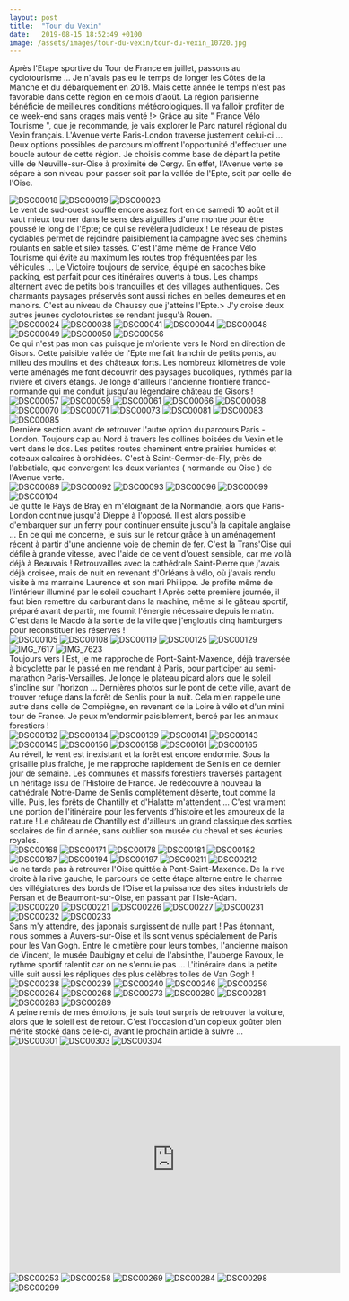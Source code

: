 ```yaml
---
layout: post
title:  "Tour du Vexin"
date:   2019-08-15 18:52:49 +0100
image: /assets/images/tour-du-vexin/tour-du-vexin_10720.jpg
---
```

Après l'Etape sportive du Tour de France en juillet, passons au cyclotourisme ...
Je n'avais pas eu le temps de longer les Côtes de la Manche et du débarquement en 2018.
Mais cette année le temps n'est pas favorable dans cette région en ce mois d'août.
La région parisienne bénéficie de meilleures conditions météorologiques.
Il va falloir profiter de ce week-end sans orages mais venté !> 
Grâce au site " France Vélo Tourisme ", que je recommande, je vais explorer le Parc naturel régional du Vexin français.
L'Avenue verte Paris-London traverse justement celui-ci ...
Deux options possibles de parcours m'offrent l'opportunité d'effectuer une boucle autour de cette région.
Je choisis comme base de départ la petite ville de Neuville-sur-Oise à proximité de Cergy.
En effet, l'Avenue verte se sépare à son niveau pour passer soit par la vallée de l'Epte, soit par celle de l'Oise.

<div class="gallery-box">
  <div class="gallery">
<img src="/assets/images/tour-du-vexin/tour-du-vexin_10712.jpg" title="Nouvelle aventure pour Victoire" alt="DSC00018" >
<img src="/assets/images/tour-du-vexin/tour-du-vexin_10713.jpg" title="Par Gisors ..." alt="DSC00019" >
<img src="/assets/images/tour-du-vexin/tour-du-vexin_10714.jpg" title="L'Oise" alt="DSC00023" >
</div>
</div>
Le vent de sud-ouest souffle encore assez fort en ce samedi 10 août et il vaut mieux tourner dans le sens des aiguilles d'une montre pour être poussé le long de l'Epte; ce qui se révèlera judicieux !
Le réseau de pistes cyclables permet de rejoindre paisiblement la campagne avec ses chemins roulants en sable et silex tassés.
C'est l'âme même de France Vélo Tourisme qui évite au maximum les routes trop fréquentées par les véhicules ...
Le Victoire toujours de service, équipé en sacoches bike packing, est parfait pour ces itinéraires ouverts à tous.
Les champs alternent avec de petits bois tranquilles et des villages authentiques.
Ces charmants paysages préservés sont aussi riches en belles demeures et en manoirs.
C'est au niveau de Chaussy que j'atteins l'Epte.> 
J'y croise deux autres jeunes cyclotouristes se rendant jusqu'à Rouen.

<div class="gallery-box">
  <div class="gallery">
<img src="/assets/images/tour-du-vexin/tour-du-vexin_10715.jpg" title="Suivez les flèches ..." alt="DSC00024" >
<img src="/assets/images/tour-du-vexin/tour-du-vexin_10716.jpg" title="" alt="DSC00038" >
<img src="/assets/images/tour-du-vexin/tour-du-vexin_10717.jpg" title="Le Vexin" alt="DSC00041" >
<img src="/assets/images/tour-du-vexin/tour-du-vexin_10718.jpg" title="" alt="DSC00044" >
<img src="/assets/images/tour-du-vexin/tour-du-vexin_10720.jpg" title="" alt="DSC00048" >
<img src="/assets/images/tour-du-vexin/tour-du-vexin_10721.jpg" title="" alt="DSC00049" >
<img src="/assets/images/tour-du-vexin/tour-du-vexin_10722.jpg" title="" alt="DSC00050" >
<img src="/assets/images/tour-du-vexin/tour-du-vexin_10723.jpg" title="Manneken Pis en action !" alt="DSC00056" >
</div>
</div>
Ce qui n'est pas mon cas puisque je m'oriente vers le Nord en direction de Gisors.
Cette paisible vallée de l'Epte me fait franchir de petits ponts, au milieu des moulins et des châteaux forts.
Les nombreux kilomètres de voie verte aménagés me font découvrir des paysages bucoliques, rythmés par la rivière et divers étangs.
Je longe d'ailleurs l'ancienne frontière franco-normande qui me conduit jusqu'au légendaire château de Gisors !

<div class="gallery-box">
  <div class="gallery">
<img src="/assets/images/tour-du-vexin/tour-du-vexin_10724.jpg" title="Vallée de l'Epte" alt="DSC00057" >
<img src="/assets/images/tour-du-vexin/tour-du-vexin_10725.jpg" title="L'Epte" alt="DSC00059" >
<img src="/assets/images/tour-du-vexin/tour-du-vexin_10726.jpg" title="" alt="DSC00061" >
<img src="/assets/images/tour-du-vexin/tour-du-vexin_10729.jpg" title="Tête de ..." alt="DSC00066" >
<img src="/assets/images/tour-du-vexin/tour-du-vexin_10730.jpg" title="Hérisson géant" alt="DSC00068" >
<img src="/assets/images/tour-du-vexin/tour-du-vexin_10731.jpg" title="Piste cyclable végétale" alt="DSC00070" >
<img src="/assets/images/tour-du-vexin/tour-du-vexin_10732.jpg" title="" alt="DSC00071" >
<img src="/assets/images/tour-du-vexin/tour-du-vexin_10733.jpg" title="Fin du vélo route" alt="DSC00073" >
<img src="/assets/images/tour-du-vexin/tour-du-vexin_10736.jpg" title="Gisors" alt="DSC00081" >
<img src="/assets/images/tour-du-vexin/tour-du-vexin_10737.jpg" title="" alt="DSC00083" >
<img src="/assets/images/tour-du-vexin/tour-du-vexin_10738.jpg" title="Château de Gisors" alt="DSC00085" >
</div>
</div>
Dernière section avant de retrouver l'autre option du parcours Paris -London.
Toujours cap au Nord à travers les collines boisées du Vexin et le vent dans le dos.
Les petites routes cheminent entre prairies humides et coteaux calcaires à orchidées.
C'est à Saint-Germer-de-Fly, près de l'abbatiale, que convergent les deux variantes ( normande ou Oise ) de l'Avenue verte.

<div class="gallery-box">
  <div class="gallery">
<img src="/assets/images/tour-du-vexin/tour-du-vexin_10739.jpg" title="" alt="DSC00089" >
<img src="/assets/images/tour-du-vexin/tour-du-vexin_10740.jpg" title="" alt="DSC00092" >
<img src="/assets/images/tour-du-vexin/tour-du-vexin_10741.jpg" title="" alt="DSC00093" >
<img src="/assets/images/tour-du-vexin/tour-du-vexin_10742.jpg" title="Abbatiale de Saint-Germer de Fly" alt="DSC00096" >
<img src="/assets/images/tour-du-vexin/tour-du-vexin_10743.jpg" title="" alt="DSC00099" >
<img src="/assets/images/tour-du-vexin/tour-du-vexin_10745.jpg" title="" alt="DSC00104" >
</div>
</div>
Je quitte le Pays de Bray en m'éloignant de la Normandie, alors que Paris-London continue jusqu'à Dieppe à l'opposé.
Il est alors possible d'embarquer sur un ferry pour continuer ensuite jusqu'à la capitale anglaise ...
En ce qui me concerne, je suis sur le retour grâce à un aménagement récent à partir d'une ancienne voie de chemin de fer.
C'est la Trans'Oise qui défile à grande vitesse, avec l'aide de ce vent d'ouest sensible, car me voilà déjà à Beauvais !
Retrouvailles avec la cathédrale Saint-Pierre que j'avais déjà croisée, mais de nuit en revenant d'Orléans à vélo, où j'avais rendu visite à ma marraine Laurence et son mari Philippe.
Je profite même de l'intérieur illuminé par le soleil couchant !
Après cette première journée, il faut bien remettre du carburant dans la machine, même si le gâteau sportif, préparé avant de partir, me fournit l'énergie nécessaire depuis le matin.
C'est dans le Macdo à la sortie de la ville que j'engloutis cinq hamburgers pour reconstituer les réserves !

<div class="gallery-box">
  <div class="gallery">
<img src="/assets/images/tour-du-vexin/tour-du-vexin_10746.jpg" title="Beauvais" alt="DSC00105" >
<img src="/assets/images/tour-du-vexin/tour-du-vexin_10747.jpg" title="" alt="DSC00108" >
<img src="/assets/images/tour-du-vexin/tour-du-vexin_10750.jpg" title="" alt="DSC00119" >
<img src="/assets/images/tour-du-vexin/tour-du-vexin_10753.jpg" title="" alt="DSC00125" >
<img src="/assets/images/tour-du-vexin/tour-du-vexin_10755.jpg" title="Horloge astronomique" alt="DSC00129" >
<img src="/assets/images/tour-du-vexin/tour-du-vexin_10864.jpg" title="Cathédrale Saint-Pierre" alt="IMG_7617" >
<img src="/assets/images/tour-du-vexin/tour-du-vexin_10865.jpg" title="Goinfre !" alt="IMG_7623" >
</div>
</div>
Toujours vers l'Est, je me rapproche de Pont-Saint-Maxence, déjà traversée à bicyclette par le passé en me rendant à Paris, pour participer au semi-marathon Paris-Versailles.
Je longe le plateau picard alors que le soleil s'incline sur l'horizon ...
Dernières photos sur le pont de cette ville, avant de trouver refuge dans la forêt de Senlis pour la nuit.
Cela m'en rappelle une autre dans celle de Compiègne, en revenant de la Loire à vélo et d'un mini tour de France.
Je peux m'endormir paisiblement, bercé par les animaux forestiers !

<div class="gallery-box">
  <div class="gallery">
<img src="/assets/images/tour-du-vexin/tour-du-vexin_10757.jpg" title="" alt="DSC00132" >
<img src="/assets/images/tour-du-vexin/tour-du-vexin_10758.jpg" title="Agnetz" alt="DSC00134" >
<img src="/assets/images/tour-du-vexin/tour-du-vexin_10761.jpg" title="Clermont" alt="DSC00139" >
<img src="/assets/images/tour-du-vexin/tour-du-vexin_10762.jpg" title="Pont-Saint-Maxence" alt="DSC00141" >
<img src="/assets/images/tour-du-vexin/tour-du-vexin_10763.jpg" title="" alt="DSC00143" >
<img src="/assets/images/tour-du-vexin/tour-du-vexin_10764.jpg" title="L'Oise" alt="DSC00145" >
<img src="/assets/images/tour-du-vexin/tour-du-vexin_10769.jpg" title="Forêt de Senlis" alt="DSC00156" >
<img src="/assets/images/tour-du-vexin/tour-du-vexin_10770.jpg" title="" alt="DSC00158" >
<img src="/assets/images/tour-du-vexin/tour-du-vexin_10772.jpg" title="" alt="DSC00161" >
<img src="/assets/images/tour-du-vexin/tour-du-vexin_10775.jpg" title="" alt="DSC00165" >
</div>
</div>
Au réveil, le vent est inexistant et la forêt est encore endormie.
Sous la grisaille plus fraîche, je me rapproche rapidement de Senlis en ce dernier jour de semaine.
Les communes et massifs forestiers traversés partagent un héritage issu de l’Histoire de France.
Je redécouvre à nouveau la cathédrale Notre-Dame de Senlis complètement déserte, tout comme la ville.
Puis, les forêts de Chantilly et d'Halatte m'attendent ...
C'est vraiment une portion de l'itinéraire pour les fervents d’histoire et les amoureux de la nature !
Le château de Chantilly est d'ailleurs un grand classique des sorties scolaires de fin d'année, sans oublier son musée du cheval et ses écuries royales.

<div class="gallery-box">
  <div class="gallery">
<img src="/assets/images/tour-du-vexin/tour-du-vexin_10776.jpg" title="Senlis" alt="DSC00168" >
<img src="/assets/images/tour-du-vexin/tour-du-vexin_10778.jpg" title="Cathédrale Notre-Dame" alt="DSC00171" >
<img src="/assets/images/tour-du-vexin/tour-du-vexin_10781.jpg" title="" alt="DSC00178" >
<img src="/assets/images/tour-du-vexin/tour-du-vexin_10783.jpg" title="Ruelle de Senlis" alt="DSC00181" >
<img src="/assets/images/tour-du-vexin/tour-du-vexin_10784.jpg" title="" alt="DSC00182" >
<img src="/assets/images/tour-du-vexin/tour-du-vexin_10785.jpg" title="Prêt à charger !" alt="DSC00187" >
<img src="/assets/images/tour-du-vexin/tour-du-vexin_10788.jpg" title="Château de Chantilly" alt="DSC00194" >
<img src="/assets/images/tour-du-vexin/tour-du-vexin_10789.jpg" title="Ecuries royales" alt="DSC00197" >
<img src="/assets/images/tour-du-vexin/tour-du-vexin_10795.jpg" title="Musée du cheval" alt="DSC00211" >
<img src="/assets/images/tour-du-vexin/tour-du-vexin_10796.jpg" title="Hippodrome de Chantilly" alt="DSC00212" >
</div>
</div>
Je ne tarde pas à retrouver l'Oise quittée à Pont-Saint-Maxence.
De la rive droite à la rive gauche, le parcours de cette étape alterne entre le charme des villégiatures des bords de l’Oise et la puissance des sites industriels de Persan et de Beaumont-sur-Oise, en passant par l'Isle-Adam.

<div class="gallery-box">
  <div class="gallery">
<img src="/assets/images/tour-du-vexin/tour-du-vexin_10801.jpg" title="" alt="DSC00220" >
<img src="/assets/images/tour-du-vexin/tour-du-vexin_10802.jpg" title="" alt="DSC00221" >
<img src="/assets/images/tour-du-vexin/tour-du-vexin_10804.jpg" title="" alt="DSC00226" >
<img src="/assets/images/tour-du-vexin/tour-du-vexin_10805.jpg" title="" alt="DSC00227" >
<img src="/assets/images/tour-du-vexin/tour-du-vexin_10806.jpg" title="L'Isle-Adam" alt="DSC00231" >
<img src="/assets/images/tour-du-vexin/tour-du-vexin_10807.jpg" title="L'Oise" alt="DSC00232" >
<img src="/assets/images/tour-du-vexin/tour-du-vexin_10808.jpg" title="" alt="DSC00233" >
</div>
</div>
Sans m'y attendre, des japonais surgissent de nulle part !
Pas étonnant, nous sommes à Auvers-sur-Oise et ils sont venus spécialement de Paris pour les Van Gogh.
Entre le cimetière pour leurs tombes, l'ancienne maison de Vincent, le musée Daubigny et celui de l'absinthe, l'auberge Ravoux, le rythme sportif ralentit car on ne s'ennuie pas ...
L'itinéraire dans la petite ville suit aussi les répliques des plus célèbres toiles de Van Gogh !

<div class="gallery-box">
  <div class="gallery">
<img src="/assets/images/tour-du-vexin/tour-du-vexin_10810.jpg" title="Sa célèbre église !" alt="DSC00238" >
<img src="/assets/images/tour-du-vexin/tour-du-vexin_10811.jpg" title="" alt="DSC00239" >
<img src="/assets/images/tour-du-vexin/tour-du-vexin_10812.jpg" title="" alt="DSC00240" >
<img src="/assets/images/tour-du-vexin/tour-du-vexin_10815.jpg" title="" alt="DSC00246" >
<img src="/assets/images/tour-du-vexin/tour-du-vexin_10819.jpg" title="" alt="DSC00256" >
<img src="/assets/images/tour-du-vexin/tour-du-vexin_10824.jpg" title="Auvers-sur-Oise" alt="DSC00264" >
<img src="/assets/images/tour-du-vexin/tour-du-vexin_10827.jpg" title="Suivez les clous ..." alt="DSC00268" >
<img src="/assets/images/tour-du-vexin/tour-du-vexin_10832.jpg" title="Maison de Vincent" alt="DSC00273" >
<img src="/assets/images/tour-du-vexin/tour-du-vexin_10837.jpg" title="" alt="DSC00280" >
<img src="/assets/images/tour-du-vexin/tour-du-vexin_10838.jpg" title="" alt="DSC00281" >
<img src="/assets/images/tour-du-vexin/tour-du-vexin_10840.jpg" title="" alt="DSC00283" >
<img src="/assets/images/tour-du-vexin/tour-du-vexin_10844.jpg" title="" alt="DSC00289" >
</div>
</div>
A peine remis de mes émotions, je suis tout surpris de retrouver la voiture, alors que le soleil est de retour.
C'est l'occasion d'un copieux goûter bien mérité stocké dans celle-ci, avant le prochain article à suivre ...

<div class="gallery-box">
  <div class="gallery">
<img src="/assets/images/tour-du-vexin/tour-du-vexin_10852.jpg" title="" alt="DSC00301" >
<img src="/assets/images/tour-du-vexin/tour-du-vexin_10854.jpg" title="Fin de l'Oise" alt="DSC00303" >
<img src="/assets/images/tour-du-vexin/tour-du-vexin_10855.jpg" title="Finish !" alt="DSC00304" >
</div>
</div>
<center><iframe src="https://www.strava.com/activities/2612662786/embed/0c60d9fc7c0bf7d6ce4279daec6a5505b1ffea43" width="590" height="405" frameborder="0" scrolling="no"></iframe></center>

<div class="gallery-box">
  <div class="gallery">
<img src="/assets/images/tour-du-vexin/tour-du-vexin_10941.jpg" title="" alt="DSC00253" >
<img src="/assets/images/tour-du-vexin/tour-du-vexin_10942.jpg" title="" alt="DSC00258" >
<img src="/assets/images/tour-du-vexin/tour-du-vexin_10943.jpg" title="" alt="DSC00269" >
<img src="/assets/images/tour-du-vexin/tour-du-vexin_10944.jpg" title="" alt="DSC00284" >
<img src="/assets/images/tour-du-vexin/tour-du-vexin_10945.jpg" title="" alt="DSC00298" >
<img src="/assets/images/tour-du-vexin/tour-du-vexin_10946.jpg" title="" alt="DSC00299" >
</div>
</div>